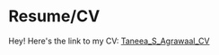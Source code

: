 # 

# 

# Resume/CV



Hey! Here's the link to my CV: [Taneea_S_Agrawaal_CV](https://drive.google.com/file/d/1BvujZcy6nDyXKvTcw8N-AVtHMj39rxZv/view?usp=drive_link)



